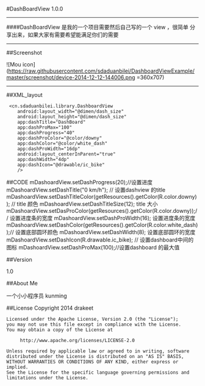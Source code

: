 #DashBoardView 1.0.0

----------------------------------------------------------
####DashBoardView  是我的一个项目需要然后自己写的一个 view ，很简单 分享出来，如果大家有需要希望能满足你们的需要

----------------------------------------------------------

##Screenshot

![Mou icon](https://raw.githubusercontent.com/sdaduanbilei/DashboardViewExample/master/screenshot/device-2014-12-12-144006.png =360x707)

----------------------------------------------------------
##XML_layout

	 <cn.sdaduanbilei.library.DashboardView
        android:layout_width="@dimen/dash_size"
        android:layout_height="@dimen/dash_size"
        app:dashTitle="DashBoard"
        app:dashProMax="100"
        app:dashProgress="40"
        app:dashProColor="@color/downy"
        app:dashColor="@color/white_dash"
        app:dashProWidth="16dp"
        android:layout_centerInParent="true"
        app:dashWidth="4dp"
        app:dashIcon="@drawable/ic_bike"
        />
        
##CODE
	 mDashoardView.setDashProgress(20);//设置进度
     mDashoardView.setDashTitle("0 km/h"); // 设置dashview 的title
     mDashoardView.setDashTitleColor(getResources().getColor(R.color.downy)); // title 颜色
     mDashoardView.setDashTitleSize(12); title 大小
     mDashoardView.setDasProColor(getResources().getColor(R.color.downy));// 设置进度条的宽度
     mDashoardView.setDashProWidth(16); 设置进度条的宽度
     mDashoardView.setDashColor(getResources().getColor(R.color.white_dash));// 设置底部圆环颜色
     mDashoardView.setDashWidth(8);    设置底部圆环的宽度
     mDashoardView.setDashIcon(R.drawable.ic_bike); // 设置dashboard中间的图标
     mDashoardView.setDashProMax(100);//设置dashboard 的最大值
     
##Version 

 1.0
  
##About Me

一个小小程序员  kunming

##License
	Copyright 2014 drakeet

	Licensed under the Apache License, Version 2.0 (the "License");
	you may not use this file except in compliance with the License.
	You may obtain a copy of the License at

		 http://www.apache.org/licenses/LICENSE-2.0

	Unless required by applicable law or agreed to in writing, software
	distributed under the License is distributed on an "AS IS" BASIS,
	WITHOUT WARRANTIES OR CONDITIONS OF ANY KIND, either express or implied.
	See the License for the specific language governing permissions and
	limitations under the License.	
 


